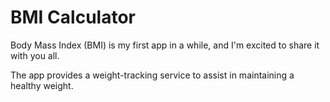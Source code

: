 # BMI Calculator

Body Mass Index (BMI) is my first app in a while,
and I'm excited to share it with you all.

The app provides a weight-tracking service to assist in maintaining a healthy weight.
